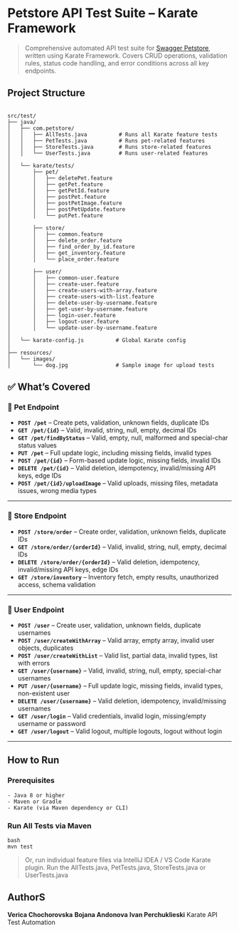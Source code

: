 
#  Petstore API Test Suite – Karate Framework

> Comprehensive automated API test suite for [Swagger Petstore](https://petstore.swagger.io/v2), written using Karate Framework. 
> Covers CRUD operations, validation rules, status code handling, and error conditions across all key endpoints.

##  Project Structure
```

src/test/
├── java/
│   ├── com.petstore/
│   │   ├── AllTests.java          # Runs all Karate feature tests
│   │   ├── PetTests.java          # Runs pet-related features
│   │   ├── StoreTests.java        # Runs store-related features
│   │   └── UserTests.java         # Runs user-related features
│
│   └── karate/tests/
│       ├── pet/
│       │   ├── deletePet.feature
│       │   ├── getPet.feature
│       │   ├── getPetId.feature
│       │   ├── postPet.feature
│       │   ├── postPetImage.feature
│       │   ├── postPetUpdate.feature
│       │   └── putPet.feature
│
│       ├── store/
│       │   ├── common.feature
│       │   ├── delete_order.feature
│       │   ├── find_order_by_id.feature
│       │   ├── get_inventory.feature
│       │   └── place_order.feature
│
│       ├── user/
│       │   ├── common-user.feature
│       │   ├── create-user.feature
│       │   ├── create-users-with-array.feature
│       │   ├── create-users-with-list.feature
│       │   ├── delete-user-by-username.feature
│       │   ├── get-user-by-username.feature
│       │   ├── login-user.feature
│       │   ├── logout-user.feature
│       │   └── update-user-by-username.feature
│
│   └── karate-config.js          # Global Karate config 
│
├── resources/
│   └── images/
│       └── dog.jpg               # Sample image for upload tests

```


## ✅ What’s Covered

### 🐾 **Pet Endpoint**

* **`POST /pet`** – Create pets, validation, unknown fields, duplicate IDs
* **`GET /pet/{id}`** – Valid, invalid, string, null, empty, decimal IDs
* **`GET /pet/findByStatus`** – Valid, empty, null, malformed and special-char status values
* **`PUT /pet`** – Full update logic, including missing fields, invalid types
* **`POST /pet/{id}`** – Form-based update logic, missing fields, invalid IDs
* **`DELETE /pet/{id}`** – Valid deletion, idempotency, invalid/missing API keys, edge IDs
* **`POST /pet/{id}/uploadImage`** – Valid uploads, missing files, metadata issues, wrong media types

---

### 🏬 **Store Endpoint**

* **`POST /store/order`** – Create order, validation, unknown fields, duplicate IDs
* **`GET /store/order/{orderId}`** – Valid, invalid, string, null, empty, decimal IDs
* **`DELETE /store/order/{orderId}`** – Valid deletion, idempotency, invalid/missing API keys, edge IDs
* **`GET /store/inventory`** – Inventory fetch, empty results, unauthorized access, schema validation

---

### 👤 **User Endpoint**

* **`POST /user`** – Create user, validation, unknown fields, duplicate usernames
* **`POST /user/createWithArray`** – Valid array, empty array, invalid user objects, duplicates
* **`POST /user/createWithList`** – Valid list, partial data, invalid types, list with errors
* **`GET /user/{username}`** – Valid, invalid, string, null, empty, special-char usernames
* **`PUT /user/{username}`** – Full update logic, missing fields, invalid types, non-existent user
* **`DELETE /user/{username}`** – Valid deletion, idempotency, invalid/missing usernames
* **`GET /user/login`** – Valid credentials, invalid login, missing/empty username or password
* **`GET /user/logout`** – Valid logout, multiple logouts, logout without login

---

##  How to Run

### Prerequisites
```
- Java 8 or higher
- Maven or Gradle
- Karate (via Maven dependency or CLI)
```
###  Run All Tests via Maven

```
bash
mvn test
```

> Or, run individual feature files via IntelliJ IDEA / VS Code Karate plugin.
> Run the AllTests.java, PetTests.java, StoreTests.java or UserTests.java

##  AuthorS

**Verica Chochorovska**  **Bojana Andonova** **Ivan Perchuklieski** 
Karate API Test Automation
